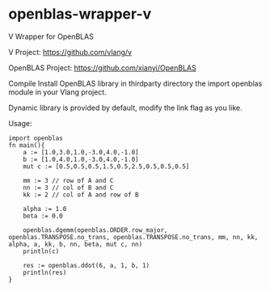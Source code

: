 # openblas-wrapper-v
V Wrapper for OpenBLAS

V Project: https://github.com/vlang/v

OpenBLAS Project: https://github.com/xianyi/OpenBLAS

Compile Install OpenBLAS library in thirdparty directory the import openblas module in your Vlang project.

Dynamic library is provided by default, modify the link flag as you like.

Usage: 

    import openblas
    fn main(){
        a := [1.0,3.0,1.0,-3.0,4.0,-1.0]         
        b := [1.0,4.0,1.0,-3.0,4.0,-1.0]  
        mut c := [0.5,0.5,0.5,1.5,0.5,2.5,0.5,0.5,0.5]
        
        mm := 3 // row of A and C
        nn := 3 // col of B and C
        kk := 2 // col of A and row of B
 
        alpha := 1.0
        beta := 0.0

        openblas.dgemm(openblas.ORDER.row_major, openblas.TRANSPOSE.no_trans, openblas.TRANSPOSE.no_trans, mm, nn, kk, alpha, a, kk, b, nn, beta, mut c, nn)
        println(c)
    
        res := openblas.ddot(6, a, 1, b, 1)
        println(res)
    }
